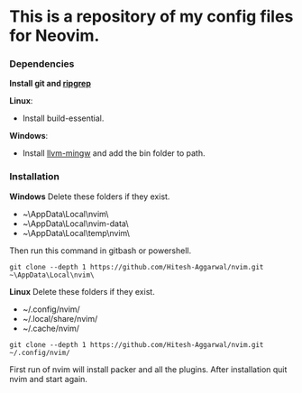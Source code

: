 # This is a repository of my config files for Neovim.

### Dependencies

**Install git and [ripgrep](https://github.com/BurntSushi/ripgrep)**

**Linux**:
* Install build-essential.

**Windows**:
* Install [llvm-mingw](https://github.com/mstorsjo/llvm-mingw)
and add the bin folder to path.

### Installation

**Windows**
Delete these folders if they exist.

* ~\AppData\Local\nvim\
* ~\AppData\Local\nvim-data\
* ~\AppData\Local\temp\nvim\

Then run this command in gitbash or powershell.
```
git clone --depth 1 https://github.com/Hitesh-Aggarwal/nvim.git ~\AppData\Local\nvim\
```

**Linux**
Delete these folders if they exist.

* ~/.config/nvim/
* ~/.local/share/nvim/
* ~/.cache/nvim/

```
git clone --depth 1 https://github.com/Hitesh-Aggarwal/nvim.git ~/.config/nvim/
```

First run of nvim will install packer and all the plugins. After installation
quit nvim and start again.
